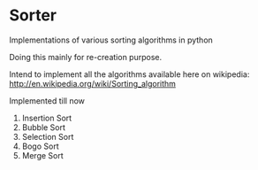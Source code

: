 Sorter
======

Implementations of various sorting algorithms in python

Doing this mainly for re-creation purpose.

Intend to implement all the algorithms available here on wikipedia:
http://en.wikipedia.org/wiki/Sorting_algorithm

Implemented till now

1. Insertion Sort
2. Bubble Sort
3. Selection Sort
4. Bogo Sort
5. Merge Sort
